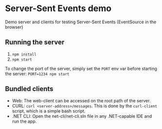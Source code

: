 # Server-Sent Events demo

Demo server and clients for testing Server-Sent Events (EventSource in the browser)

## Running the server

1. `npm install`
2. `npm start`

To change the port of the server, simply set the `PORT` env var before starting the server: `PORT=1234 npm start`

## Bundled clients

- Web: The web-client can be accessed on the root path of the server.
- CURL: `curl <server-address>/messages`. This is done by the `curl-client` script, which is a simple bash script.
- .NET CLI: Open the net-cli/net-cli.sln file in any .NET-capable IDE and run the app.
